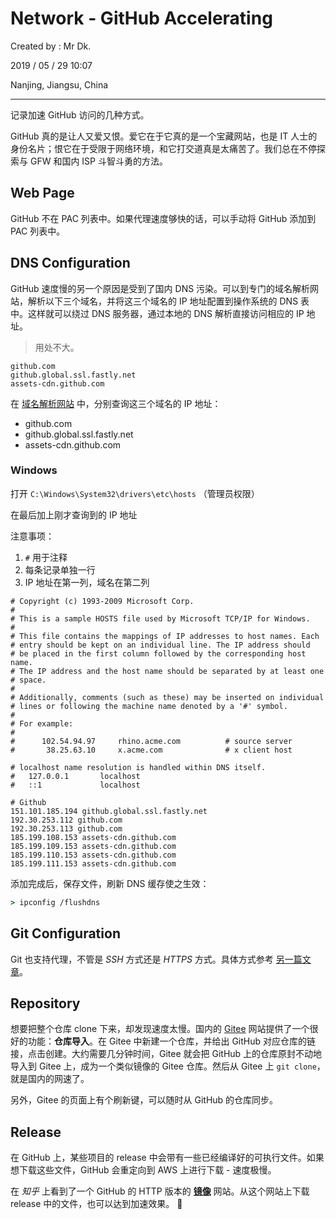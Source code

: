 # Network - GitHub Accelerating

Created by : Mr Dk.

2019 / 05 / 29 10:07

Nanjing, Jiangsu, China

---

记录加速 GitHub 访问的几种方式。

GitHub 真的是让人又爱又恨。爱它在于它真的是一个宝藏网站，也是 IT 人士的身份名片；恨它在于受限于网络环境，和它打交道真是太痛苦了。我们总在不停探索与 GFW 和国内 ISP 斗智斗勇的方法。

## Web Page

GitHub 不在 PAC 列表中。如果代理速度够快的话，可以手动将 GitHub 添加到 PAC 列表中。

## DNS Configuration

GitHub 速度慢的另一个原因是受到了国内 DNS 污染。可以到专门的域名解析网站，解析以下三个域名，并将这三个域名的 IP 地址配置到操作系统的 DNS 表中。这样就可以绕过 DNS 服务器，通过本地的 DNS 解析直接访问相应的 IP 地址。

> 用处不大。

```
github.com
github.global.ssl.fastly.net
assets-cdn.github.com
```

在 [域名解析网站](https://www.ipaddress.com/) 中，分别查询这三个域名的 IP 地址：

* github.com
* github.global.ssl.fastly.net
* assets-cdn.github.com

### Windows

打开 `C:\Windows\System32\drivers\etc\hosts` （管理员权限）

在最后加上刚才查询到的 IP 地址

注意事项：

1. `#` 用于注释
2. 每条记录单独一行
3. IP 地址在第一列，域名在第二列

```
# Copyright (c) 1993-2009 Microsoft Corp.
#
# This is a sample HOSTS file used by Microsoft TCP/IP for Windows.
#
# This file contains the mappings of IP addresses to host names. Each
# entry should be kept on an individual line. The IP address should
# be placed in the first column followed by the corresponding host name.
# The IP address and the host name should be separated by at least one
# space.
#
# Additionally, comments (such as these) may be inserted on individual
# lines or following the machine name denoted by a '#' symbol.
#
# For example:
#
#      102.54.94.97     rhino.acme.com          # source server
#       38.25.63.10     x.acme.com              # x client host

# localhost name resolution is handled within DNS itself.
#	127.0.0.1       localhost
#	::1             localhost

# Github
151.101.185.194 github.global.ssl.fastly.net
192.30.253.112 github.com
192.30.253.113 github.com
185.199.108.153 assets-cdn.github.com
185.199.109.153 assets-cdn.github.com
185.199.110.153 assets-cdn.github.com
185.199.111.153 assets-cdn.github.com
```

添加完成后，保存文件，刷新 DNS 缓存使之生效：

```cmd
> ipconfig /flushdns
```

## Git Configuration

Git 也支持代理，不管是 *SSH* 方式还是 *HTTPS* 方式。具体方式参考 [另一篇文章](https://mrdrivingduck.github.io/blog/#/markdown?repo=notes&path=Git%2FGit%20Proxy.md)。

## Repository

想要把整个仓库 clone 下来，却发现速度太慢。国内的 [Gitee](https://gitee.com/) 网站提供了一个很好的功能：**仓库导入**。在 Gitee 中新建一个仓库，并给出 GitHub 对应仓库的链接，点击创建。大约需要几分钟时间，Gitee 就会把 GitHub 上的仓库原封不动地导入到 Gitee 上，成为一个类似镜像的 Gitee 仓库。然后从 Gitee 上 `git clone`，就是国内的网速了。

另外，Gitee 的页面上有个刷新键，可以随时从 GitHub 的仓库同步。

## Release

在 GitHub 上，某些项目的 release 中会带有一些已经编译好的可执行文件。如果想下载这些文件，GitHub 会重定向到 AWS 上进行下载 - 速度极慢。

在 *知乎* 上看到了一个 GitHub 的 HTTP 版本的 [**镜像**](https://github.com.cnpmjs.org/) 网站。从这个网站上下载 release 中的文件，也可以达到加速效果。 🤞
